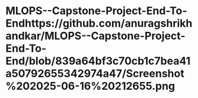 # MLOPS--Capstone-Project-End-To-Endhttps://github.com/anuragshrikhandkar/MLOPS--Capstone-Project-End-To-End/blob/839a64bf3c70cb1c7bea41a50792655342974a47/Screenshot%202025-06-16%20212655.png
